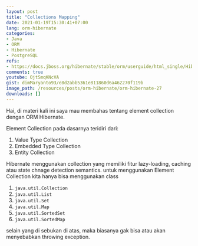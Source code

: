 ```yaml
---
layout: post
title: "Collections Mapping"
date: 2021-01-19T15:30:41+07:00
lang: orm-hibernate
categories:
- Java
- ORM
- Hibernate
- PostgreSQL
refs: 
- https://docs.jboss.org/hibernate/stable/orm/userguide/html_single/Hibernate_User_Guide.html#collections
comments: true
youtube: OjtSmqKNcVA 
gist: dimMaryanto93/e8d2abb5361e811860d6a462270f119b
image_path: /resources/posts/orm-hibernate/orm-hibernate-27
downloads: []
---
```


Hai, di materi kali ini saya mau membahas tentang element collection dengan ORM Hibernate.

Element Collection pada dasarnya teridiri dari:

1. Value Type Collection
2. Embedded Type Collection
3. Entity Collection

Hibernate menggunakan collection yang memiliki fitur lazy-loading, caching atau state chnage detection semantics. untuk menggunakan Element Collection kita hanya bisa menggunakan class 

1. `java.util.Collection`
2. `java.util.List`
3. `java.util.Set`
4. `java.util.Map`
5. `java.util.SortedSet`
6. `java.util.SortedMap`

selain yang di sebukan di atas, maka biasanya gak bisa atau akan menyebabkan throwing exception.